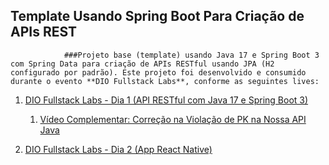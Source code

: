 ## Template Usando Spring Boot Para Criação de APIs REST

                ###Projeto base (template) usando Java 17 e Spring Boot 3 com Spring Data para criação de APIs RESTful usando JPA (H2 configurado por padrão). Este projeto foi desenvolvido e consumido durante o evento **DIO Fullstack Labs**, conforme as seguintes lives:

1. [DIO Fullstack Labs - Dia 1 (API RESTful com Java 17 e Spring Boot 3)](https://web.dio.me/lives/dio-fullstack-labs-dia-1)
    1. [Vídeo Complementar: Correção na Violação de PK na Nossa API Java](https://youtu.be/Rxu9zmowTe8)

2. [DIO Fullstack Labs - Dia 2 (App React Native)](https://web.dio.me/lives/dio-fullstack-labs-dia-2)
    
